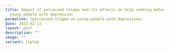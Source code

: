 ```yaml
---
title: Impact of perceived stigma and its effects on help seeking behaviors of
  young people with depression
permalink: /perceived-stigma-on-young-people-with-depression/
date: 2022-02-11
layout: post
description: ""
image: ""
variant: tiptap
---
```

